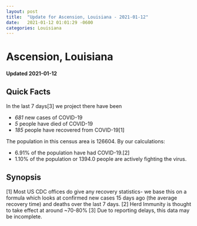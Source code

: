 ```yaml
---
layout: post
title:  "Update for Ascension, Louisiana - 2021-01-12"
date:   2021-01-12 01:01:29 -0600
categories: Louisiana
---
```


# Ascension, Louisiana
#### Updated 2021-01-12

## Quick Facts

In the last 7 days[3] we project there have been
- *681* new cases of COVID-19
- *5* people have died of COVID-19
- *185* people have recovered from COVID-19[1]

The population in this census area is 126604. By our calculations:
- 6.91% of the population have had COVID-19.[2]
- 1.10% of the population or 1394.0 people are actively fighting the virus.

## Synopsis




[1] Most US CDC offices do give any recovery statistics- we base this on a formula which looks at confirmed new cases
15 days ago (the average recovery time) and deaths over the last 7 days.
[2] Herd Immunity is thought to take effect at around ~70-80%
[3] Due to reporting delays, this data may be incomplete. 
    